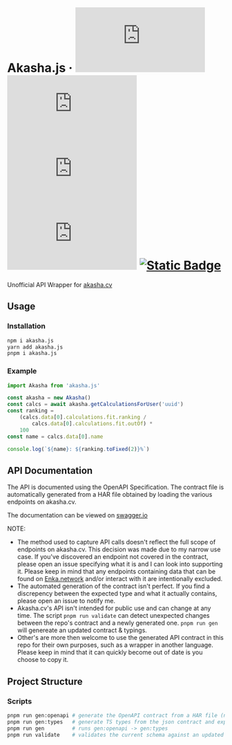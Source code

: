# Akasha.js &middot; [![NPM Version](https://img.shields.io/npm/v/akasha.js)](https://www.npmjs.com/package/akasha-system.js) [![NPM Downloads](https://img.shields.io/npm/dm/akasha.js)](https://www.npmjs.com/package/akasha-system.js) [![npm package minimized gzipped size](https://img.shields.io/bundlejs/size/akasha.js)](https://www.npmjs.com/package/akasha-system.js?activeTab=code) ![GitHub License](https://img.shields.io/github/license/Quantum-Pi/Akasha.js) [![Static Badge](https://img.shields.io/badge/API_Contract-Swagger-green)](https://editor.swagger.io/?url=https://raw.githubusercontent.com/Quantum-Pi/Akasha.js/main/spec/openapi.yaml)

Unofficial API Wrapper for [akasha.cv](https://akasha.cv/)

## Usage

### Installation

```sh
npm i akasha.js
yarn add akasha.js
pnpm i akasha.js
```

### Example

```ts
import Akasha from 'akasha.js'

const akasha = new Akasha()
const calcs = await akasha.getCalculationsForUser('uuid')
const ranking =
    (calcs.data[0].calculations.fit.ranking /
        calcs.data[0].calculations.fit.outOf) *
    100
const name = calcs.data[0].name

console.log(`${name}: ${ranking.toFixed(2)}%`)
```

## API Documentation

The API is documented using the OpenAPI Specification. The contract file is automatically generated from a HAR file obtained by loading the various endpoints on akasha.cv.

The documentation can be viewed on [swagger.io](https://editor.swagger.io/?url=https://raw.githubusercontent.com/Quantum-Pi/Akasha.js/main/spec/openapi.yaml)

NOTE:

-   The method used to capture API calls doesn't reflect the full scope of endpoints on akasha.cv. This decision was made due to my narrow use case. If you've discovered an endpoint not covered in the contract, please open an issue specifying what it is and I can look into supporting it. Please keep in mind that any endpoints containing data that can be found on [Enka.network](https://enka.network/) and/or interact with it are intentionally excluded.
-   The automated generation of the contract isn't perfect. If you find a discrepency between the expected type and what it actually contains, please open an issue to notify me.
-   Akasha.cv's API isn't intended for public use and can change at any time. The script `pnpm run validate` can detect unexpected changes between the repo's contract and a newly generated one. `pnpm run gen` will genereate an updated contract & typings.
-   Other's are more then welcome to use the generated API contract in this repo for their own purposes, such as a wrapper in another language. Please keep in mind that it can quickly become out of date is you choose to copy it.

## Project Structure

### Scripts

```sh
pnpm run gen:openapi # generate the OpenAPI contract from a HAR file (named akasha_profile.har)
pnpm run gen:types   # generate TS types from the json contract and export them to src/schema.ts
pnpm run gen         # runs gen:openapi -> gen:types
pnpm run validate    # validates the current schema against an updated HAR file
```
